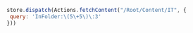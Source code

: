```javascript
store.dispatch(Actions.fetchContent("/Root/Content/IT", {
 query: 'InFolder:\(5\+5\)\:3'
}))
```
